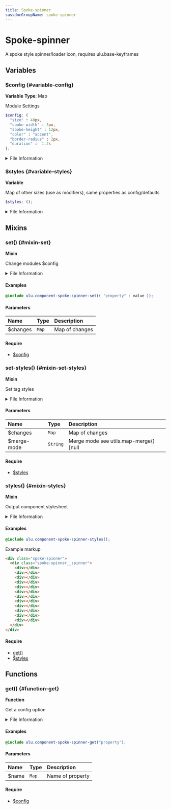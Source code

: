 ```yaml
---
title: Spoke-spinner
sassdocGroupName: spoke-spinner
---
```



# Spoke-spinner

<div class="type-large">

A spoke style spinner/loader icon, requires ulu.base-keyframes

</div>



## Variables




<div class="sassdoc-item-header">

###  $config {#variable-config}

  <div class="sassdoc-item-header__labels">
    <span class="tag tag--primary"><strong>Variable</strong></span> <span class="tag"><strong>Type</strong>: Map</span>
  </div>

</div>

  

Module Settings
    
    

``` scss
$config: (
  "size" : 48px,
  "spoke-width" : 3px,
  "spoke-height" : 12px,
  "color" : "accent",
  "border-radius" : 2px,
  "duration" :  1.2s
);
```
  


<details>
  <summary>File Information</summary>
  
- **File:** _spoke-spinner.scss
- **Group:** spoke-spinner
- **Type:** variable
- **Lines (comments):** 13-14
- **Lines (code):** 16-23

</details>

    


<div class="sassdoc-item-header">

###  $styles {#variable-styles}

  <div class="sassdoc-item-header__labels">
    <span class="tag tag--primary"><strong>Variable</strong></span>
  </div>

</div>

  

Map of other sizes (use as modifiers), same properties as config/defaults
    
    

``` scss
$styles: ();
```
  


<details>
  <summary>File Information</summary>
  
- **File:** _spoke-spinner.scss
- **Group:** spoke-spinner
- **Type:** variable
- **Lines (comments):** 25-25
- **Lines (code):** 26-26

</details>

    
  

## Mixins




<div class="sassdoc-item-header">

###  set() {#mixin-set}

  <div class="sassdoc-item-header__labels">
    <span class="tag tag--primary"><strong>Mixin</strong></span>
  </div>

</div>

  

Change modules $config
    
    


<details>
  <summary>File Information</summary>
  
- **File:** _spoke-spinner.scss
- **Group:** spoke-spinner
- **Type:** mixin
- **Lines (comments):** 28-31
- **Lines (code):** 33-35

</details>

    

#### Examples

      


``` scss
@include ulu.component-spoke-spinner-set(( "property" : value ));
```
  



      

#### Parameters


|Name|Type|Description|
|:--|:--|:--|
|$changes|`Map`|Map of changes|

    

#### Require

- [$config](/sass/components/accordion/#variable-config)
  


<div class="sassdoc-item-header">

###  set-styles() {#mixin-set-styles}

  <div class="sassdoc-item-header__labels">
    <span class="tag tag--primary"><strong>Mixin</strong></span>
  </div>

</div>

  

Set tag styles 
    
    


<details>
  <summary>File Information</summary>
  
- **File:** _spoke-spinner.scss
- **Group:** spoke-spinner
- **Type:** mixin
- **Lines (comments):** 37-39
- **Lines (code):** 41-43

</details>

    

#### Parameters


|Name|Type|Description|
|:--|:--|:--|
|$changes|`Map`|Map of changes|
|$merge-mode|`String`|Merge mode see utils.map-merge() [null|"deep"|"overwrite"]|

    

#### Require

- [$styles](/sass/components/spoke-spinner/#variable-styles)
  


<div class="sassdoc-item-header">

###  styles() {#mixin-styles}

  <div class="sassdoc-item-header__labels">
    <span class="tag tag--primary"><strong>Mixin</strong></span>
  </div>

</div>

  

Output component stylesheet
    
    


<details>
  <summary>File Information</summary>
  
- **File:** _spoke-spinner.scss
- **Group:** spoke-spinner
- **Type:** mixin
- **Lines (comments):** 54-73
- **Lines (code):** 75-193

</details>

    

#### Examples

      


``` scss
@include ulu.component-spoke-spinner-styles();
```
  

      

Example markup      


``` html
<div class="spoke-spinner">
  <div class="spoke-spinner__spinner">
    <div></div>
    <div></div>
    <div></div>
    <div></div>
    <div></div>
    <div></div>
    <div></div>
    <div></div>
    <div></div>
    <div></div>
    <div></div>
    <div></div>
  </div>
</div>
```
  

      

#### Require

- [get()](/sass/components/accordion/#function-get)
- [$styles](/sass/components/spoke-spinner/#variable-styles)
  
  

## Functions




<div class="sassdoc-item-header">

###  get() {#function-get}

  <div class="sassdoc-item-header__labels">
    <span class="tag tag--primary"><strong>Function</strong></span>
  </div>

</div>

  

Get a config option
    
    


<details>
  <summary>File Information</summary>
  
- **File:** _spoke-spinner.scss
- **Group:** spoke-spinner
- **Type:** function
- **Lines (comments):** 45-48
- **Lines (code):** 50-52

</details>

    

#### Examples

      


``` scss
@include ulu.component-spoke-spinner-get("property");
```
  



      

#### Parameters


|Name|Type|Description|
|:--|:--|:--|
|$name|`Map`|Name of property|

    

#### Require

- [$config](/sass/components/accordion/#variable-config)
  
  
  